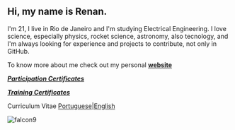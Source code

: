 
## Hi, my name is Renan.

I'm 21, I live in Rio de Janeiro and I'm studying Electrical Engineering. I love science, especially physics, rocket science, astronomy, also tecnology, and I'm always looking for experience and projects to contribute, not only in GitHub.

To know more about me check out my personal [**website**](https://renanlarrieu.github.io/)

[***Participation Certificates***](https://github.com/renanlarrieu/renanlarrieu/tree/master/Certificados%20Participa%C3%A7%C3%B5es)

[***Training Certificates***](https://github.com/renanlarrieu/renanlarrieu/tree/master/Certificados%20Capacita%C3%A7%C3%B5es)

Curriculum Vitae [Portuguese](https://github.com/renanlarrieu/renanlarrieu/blob/master/CV/Renan%20Larrieu%20de%20Abreu%20Mour%C3%A3o%20CV.pdf)|[English](https://github.com/renanlarrieu/renanlarrieu/blob/master/CV/Renan%20Larrieu%20de%20Abreu%20Mour%C3%A3o%20CV%20-%20EN.pdf)

![falcon9](https://user-images.githubusercontent.com/44936458/95027021-c3bad200-066b-11eb-8bee-33fff60e56d1.jpg)
<!--
<br />


<h2> Laguages I deal with </h2>

<!-- ![C](https://img.shields.io/badge/-C-000000?style=plastic&logo=C&logoColor=lightgray) -->
<!--
![C++](https://img.shields.io/badge/-C++-000000?style=plastic&logo=C%2B%2B&logoColor=lightgray)
![Python](https://img.shields.io/badge/-Python-000000?style=plastic&logo=python&logoColor=lightgray)
![Latex](https://img.shields.io/badge/-LaTex-000000?style=plastic&logo=LaTex&logoColor=lightgray)-->
<!-- ![Linux](https://img.shields.io/badge/-Linux-green) -->

<!--  ![Matlab](https://img.shields.io/badge/-Matlab-000000?style=plastic&logo=Mathworks&logoColor=lightgray) -->

<!-- https://simpleicons.org/ -->
<!--
<br />
-->
<!--
**renanlarrieu/renanlarrieu** is a ✨ _special_ ✨ repository because its `README.md` (this file) appears on your GitHub profile.

Here are some ideas to get you started:

- 🔭 I’m currently working on power electronics and university rocket telemetry projects.
- 🌱 I’m currently learning how to use VIVADO HLS to generate IP's and do real time simulation.
- 👯 Now I'm not looking to collaborate in any project.
- 🤔 I’m looking for help with FPGA designs.
- 💬 I love to talk about rocket science, rick and morty and rock. 
-->
